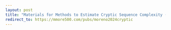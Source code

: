```yaml
---
layout: post
title: "Materials for Methods to Estimate Cryptic Sequence Complexity (ALIFE 2024)"
redirect_to: https://mmore500.com/pubs/moreno2024cryptic
---
```

